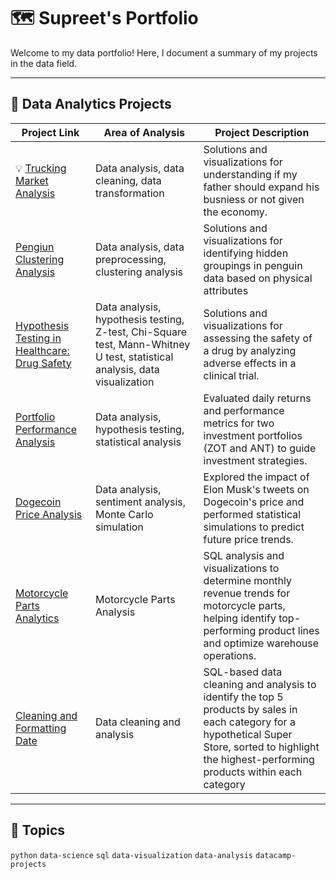 # 🗺 Supreet's Portfolio
Welcome to my data portfolio! Here, I document a summary of my projects in the data field.

---



## 📝 Data Analytics Projects
| Project Link | Area of Analysis | Project Description |
|--------------|------------------|----------------------|
| 💡 [Trucking Market Analysis](https://github.com/SupreetGha/trucking-market-analysis) | Data analysis, data cleaning, data transformation | Solutions and visualizations for understanding if my father should expand his busniess or not given the economy. |
| [Pengiun Clustering Analysis](https://github.com/SupreetGha/penguin-clustering/blob/main/README.md) | Data analysis, data preprocessing, clustering analysis | Solutions and visualizations for identifying hidden groupings in penguin data based on physical attributes|
| [Hypothesis Testing in Healthcare: Drug Safety](https://github.com/SupreetGha/healthcare/blob/main/README.md) | Data analysis, hypothesis testing, Z-test, Chi-Square test, Mann-Whitney U test, statistical analysis, data visualization | Solutions and visualizations for assessing the safety of a drug by analyzing adverse effects in a clinical trial. |
| [Portfolio Performance Analysis](https://github.com/SupreetGha/zot_portfolio/blob/main/README.md) | Data analysis, hypothesis testing, statistical analysis | Evaluated daily returns and performance metrics for two investment portfolios (ZOT and ANT) to guide investment strategies. |
| [Dogecoin Price Analysis](https://github.com/SupreetGha/socialcrypto) | Data analysis, sentiment analysis, Monte Carlo simulation | Explored the impact of Elon Musk's tweets on Dogecoin's price and performed statistical simulations to predict future price trends. |
| [Motorcycle Parts Analytics](https://github.com/SupreetGha/analyzing-motorcycle-parts) | Motorcycle Parts Analysis | SQL analysis and visualizations to determine monthly revenue trends for motorcycle parts, helping identify top-performing product lines and optimize warehouse operations.|
| [Cleaning and Formatting Date](https://github.com/SupreetGha/analyzing-motorcycle-parts/blob/main/README.md) | Data cleaning and analysis | SQL-based data cleaning and analysis to identify the top 5 products by sales in each category for a hypothetical Super Store, sorted to highlight the highest-performing products within each category |

---


## 📌 Topics
`python` `data-science` `sql` `data-visualization` `data-analysis` `datacamp-projects`

